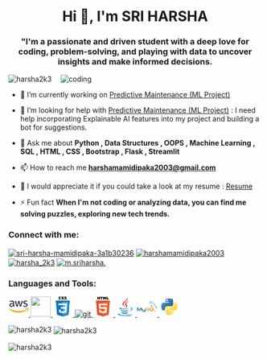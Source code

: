 <h1 align="center">Hi 👋, I'm SRI HARSHA</h1>
<h3 align="center">"I'm a passionate and driven student with a deep love for coding, problem-solving, and playing with data to uncover insights and make informed decisions.</h3>

<img align="right" alt="coding" width="400" src="![image](https://github.com/user-attachments/assets/ce15ad36-0e00-4570-8e6b-af6661d0d128)">

<p align="left"> <img src="https://komarev.com/ghpvc/?username=harsha2k3&label=Profile%20views&color=0e75b6&style=flat" alt="harsha2k3" /> </p>

- 🔭 I’m currently working on [Predictive Maintenance (ML Project)](https://github.com/Harsha2k3/predictive_maintenance_ML_Project)

- 🤝 I’m looking for help with [Predictive Maintenance (ML Project)](https://github.com/Harsha2k3/predictive_maintenance_ML_Project) : I need help incorporating Explainable AI features into my project and building a bot for suggestions.

- 💬 Ask me about **Python , Data Structures , OOPS , Machine Learning , SQL , HTML , CSS , Bootstrap , Flask , Streamlit**

- 📫 How to reach me **harshamamidipaka2003@gmail.com**

- 📄 I would appreciate it if you could take a look at my resume : [Resume](https://drive.google.com/file/d/1-5HWZn-hogfMM_vMDkC9v3WSO0q8iYaK/view?usp=sharing)

- ⚡ Fun fact **When I'm not coding or analyzing data, you can find me solving puzzles, exploring new tech trends.**

<h3 align="left">Connect with me:</h3> 
<p align="left">
<a href="https://linkedin.com/in/sri-harsha-mamidipaka-3a1b30236" target="blank"><img align="center" src="https://raw.githubusercontent.com/rahuldkjain/github-profile-readme-generator/master/src/images/icons/Social/linked-in-alt.svg" alt="sri-harsha-mamidipaka-3a1b30236" height="30" width="40" /></a>
<a href="https://instagram.com/harshamamidipaka2003" target="blank"><img align="center" src="https://raw.githubusercontent.com/rahuldkjain/github-profile-readme-generator/master/src/images/icons/Social/instagram.svg" alt="harshamamidipaka2003" height="30" width="40" /></a>
<a href="https://www.leetcode.com/harsha_2k3" target="blank"><img align="center" src="https://raw.githubusercontent.com/rahuldkjain/github-profile-readme-generator/master/src/images/icons/Social/leet-code.svg" alt="harsha_2k3" height="30" width="40" /></a>
<a href="https://discord.gg/m.sriharsha." target="blank"><img align="center" src="https://raw.githubusercontent.com/rahuldkjain/github-profile-readme-generator/master/src/images/icons/Social/discord.svg" alt="m.sriharsha." height="30" width="40" /></a>
</p>

<h3 align="left">Languages and Tools:</h3>
<p align="left"> <a href="https://aws.amazon.com" target="_blank" rel="noreferrer"> <img src="https://raw.githubusercontent.com/devicons/devicon/master/icons/amazonwebservices/amazonwebservices-original-wordmark.svg" alt="aws" width="40" height="40"/> </a> <a href="https://getbootstrap.com" target="_blank" rel="noreferrer"> <img src="https://img.icons8.com/?size=100&id=ldQqWiIRv9bc&format=png&color=000000" width="40" height="40"/> </a> <a href="https://www.w3schools.com/css/" target="_blank" rel="noreferrer"> <img src="https://raw.githubusercontent.com/devicons/devicon/master/icons/css3/css3-original-wordmark.svg" alt="css3" width="40" height="40"/> </a> </a> <a href="https://git-scm.com/" target="_blank" rel="noreferrer"> <img src="https://www.vectorlogo.zone/logos/git-scm/git-scm-icon.svg" alt="git" width="40" height="40"/> </a> <a href="https://www.w3.org/html/" target="_blank" rel="noreferrer"> <img src="https://raw.githubusercontent.com/devicons/devicon/master/icons/html5/html5-original-wordmark.svg" alt="html5" width="40" height="40"/> </a> <a href="https://www.java.com" target="_blank" rel="noreferrer"> <img src="https://raw.githubusercontent.com/devicons/devicon/master/icons/java/java-original.svg" alt="java" width="40" height="40"/> </a> <a href="https://www.mysql.com/" target="_blank" rel="noreferrer"> <img src="https://raw.githubusercontent.com/devicons/devicon/master/icons/mysql/mysql-original-wordmark.svg" alt="mysql" width="40" height="40"/> </a> <a href="https://www.python.org" target="_blank" rel="noreferrer"> <img src="https://raw.githubusercontent.com/devicons/devicon/master/icons/python/python-original.svg" alt="python" width="40" height="40"/> </a> </p>


<p><img align="left" src="https://github-readme-stats.vercel.app/api/top-langs?username=harsha2k3&show_icons=true&locale=en&layout=compact" alt="harsha2k3" /></p>

<p>&nbsp;<img align="center" src="https://github-readme-stats.vercel.app/api?username=harsha2k3&show_icons=true&locale=en" alt="harsha2k3" /></p>

<p><img align="center" src="https://github-readme-streak-stats.herokuapp.com/?user=harsha2k3&" alt="harsha2k3" /></p>
